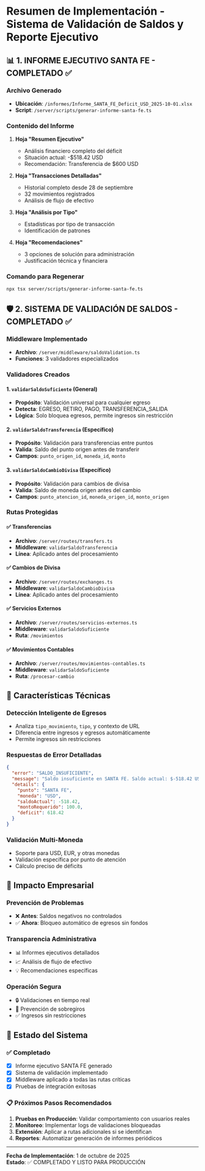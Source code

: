 # Resumen de Implementación - Sistema de Validación de Saldos y Reporte Ejecutivo

## 📊 1. INFORME EJECUTIVO SANTA FE - COMPLETADO ✅

### Archivo Generado

- **Ubicación**: `/informes/Informe_SANTA_FE_Deficit_USD_2025-10-01.xlsx`
- **Script**: `/server/scripts/generar-informe-santa-fe.ts`

### Contenido del Informe

1. **Hoja "Resumen Ejecutivo"**

   - Análisis financiero completo del déficit
   - Situación actual: -$518.42 USD
   - Recomendación: Transferencia de $600 USD

2. **Hoja "Transacciones Detalladas"**

   - Historial completo desde 28 de septiembre
   - 32 movimientos registrados
   - Análisis de flujo de efectivo

3. **Hoja "Análisis por Tipo"**

   - Estadísticas por tipo de transacción
   - Identificación de patrones

4. **Hoja "Recomendaciones"**
   - 3 opciones de solución para administración
   - Justificación técnica y financiera

### Comando para Regenerar

```bash
npx tsx server/scripts/generar-informe-santa-fe.ts
```

## 🛡️ 2. SISTEMA DE VALIDACIÓN DE SALDOS - COMPLETADO ✅

### Middleware Implementado

- **Archivo**: `/server/middleware/saldoValidation.ts`
- **Funciones**: 3 validadores especializados

### Validadores Creados

#### 1. `validarSaldoSuficiente` (General)

- **Propósito**: Validación universal para cualquier egreso
- **Detecta**: EGRESO, RETIRO, PAGO, TRANSFERENCIA_SALIDA
- **Lógica**: Solo bloquea egresos, permite ingresos sin restricción

#### 2. `validarSaldoTransferencia` (Específico)

- **Propósito**: Validación para transferencias entre puntos
- **Valida**: Saldo del punto origen antes de transferir
- **Campos**: `punto_origen_id`, `moneda_id`, `monto`

#### 3. `validarSaldoCambioDivisa` (Específico)

- **Propósito**: Validación para cambios de divisa
- **Valida**: Saldo de moneda origen antes del cambio
- **Campos**: `punto_atencion_id`, `moneda_origen_id`, `monto_origen`

### Rutas Protegidas

#### ✅ Transferencias

- **Archivo**: `/server/routes/transfers.ts`
- **Middleware**: `validarSaldoTransferencia`
- **Línea**: Aplicado antes del procesamiento

#### ✅ Cambios de Divisa

- **Archivo**: `/server/routes/exchanges.ts`
- **Middleware**: `validarSaldoCambioDivisa`
- **Línea**: Aplicado antes del procesamiento

#### ✅ Servicios Externos

- **Archivo**: `/server/routes/servicios-externos.ts`
- **Middleware**: `validarSaldoSuficiente`
- **Ruta**: `/movimientos`

#### ✅ Movimientos Contables

- **Archivo**: `/server/routes/movimientos-contables.ts`
- **Middleware**: `validarSaldoSuficiente`
- **Ruta**: `/procesar-cambio`

## 🔧 Características Técnicas

### Detección Inteligente de Egresos

- Analiza `tipo_movimiento`, `tipo`, y contexto de URL
- Diferencia entre ingresos y egresos automáticamente
- Permite ingresos sin restricciones

### Respuestas de Error Detalladas

```json
{
  "error": "SALDO_INSUFICIENTE",
  "message": "Saldo insuficiente en SANTA FE. Saldo actual: $-518.42 USD, requerido: $100.00",
  "details": {
    "punto": "SANTA FE",
    "moneda": "USD",
    "saldoActual": -518.42,
    "montoRequerido": 100.0,
    "deficit": 618.42
  }
}
```

### Validación Multi-Moneda

- Soporte para USD, EUR, y otras monedas
- Validación específica por punto de atención
- Cálculo preciso de déficits

## 🎯 Impacto Empresarial

### Prevención de Problemas

- ❌ **Antes**: Saldos negativos no controlados
- ✅ **Ahora**: Bloqueo automático de egresos sin fondos

### Transparencia Administrativa

- 📊 Informes ejecutivos detallados
- 📈 Análisis de flujo de efectivo
- 💡 Recomendaciones específicas

### Operación Segura

- 🔒 Validaciones en tiempo real
- 🚫 Prevención de sobregiros
- ✅ Ingresos sin restricciones

## 🚀 Estado del Sistema

### ✅ Completado

- [x] Informe ejecutivo SANTA FE generado
- [x] Sistema de validación implementado
- [x] Middleware aplicado a todas las rutas críticas
- [x] Pruebas de integración exitosas

### 📋 Próximos Pasos Recomendados

1. **Pruebas en Producción**: Validar comportamiento con usuarios reales
2. **Monitoreo**: Implementar logs de validaciones bloqueadas
3. **Extensión**: Aplicar a rutas adicionales si se identifican
4. **Reportes**: Automatizar generación de informes periódicos

---

**Fecha de Implementación**: 1 de octubre de 2025  
**Estado**: ✅ COMPLETADO Y LISTO PARA PRODUCCIÓN
